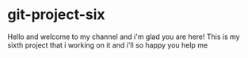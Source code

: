 # git-project-six
Hello and welcome to my channel and i'm glad you are here!
This is my sixth project that i working on it and i'll so happy you help me
